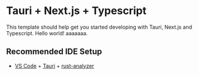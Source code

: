 # Tauri + Next.js + Typescript

This template should help get you started developing with Tauri, Next.js and Typescript. Hello world! aaaaaaa.

## Recommended IDE Setup

- [VS Code](https://code.visualstudio.com/) + [Tauri](https://marketplace.visualstudio.com/items?itemName=tauri-apps.tauri-vscode) + [rust-analyzer](https://marketplace.visualstudio.com/items?itemName=rust-lang.rust-analyzer)
